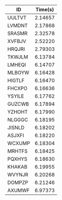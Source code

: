 |ID|Time(s)|
|-|-|
|UULTVT|2.14657|
|LVMDNT|2.17868|
|SRASMR|2.32578|
|XVFBJV|2.52220|
|HRQJRI|2.79303|
|TKWJLM|6.13784|
|LMHEQI|6.14707|
|MLBOYW|6.16428|
|HIGTLF|6.16470|
|FHCXPO|6.16636|
|YSYILE|6.17762|
|GUZCWB|6.17894|
|YZHOHT|6.17990|
|NLGGGC|6.18195|
|JISNLD|6.18202|
|ASJXFI|6.18220|
|WCXUMP|6.18304|
|MRHTFS|6.18425|
|PQXHYS|6.18630|
|KHAKAB|6.19955|
|WVYNJR|6.20268|
|DOMPZP|6.21246|
|AXUMWF|6.97373|
